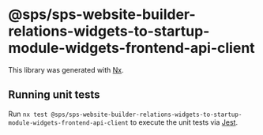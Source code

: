# @sps/sps-website-builder-relations-widgets-to-startup-module-widgets-frontend-api-client

This library was generated with [Nx](https://nx.dev).

## Running unit tests

Run `nx test @sps/sps-website-builder-relations-widgets-to-startup-module-widgets-frontend-api-client` to execute the unit tests via [Jest](https://jestjs.io).
